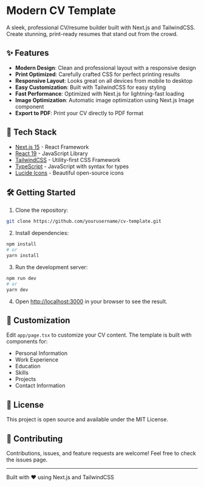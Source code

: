# Modern CV Template

A sleek, professional CV/resume builder built with Next.js and TailwindCSS. Create stunning, print-ready resumes that stand out from the crowd.

## ✨ Features

- **Modern Design**: Clean and professional layout with a responsive design
- **Print Optimized**: Carefully crafted CSS for perfect printing results
- **Responsive Layout**: Looks great on all devices from mobile to desktop
- **Easy Customization**: Built with TailwindCSS for easy styling
- **Fast Performance**: Optimized with Next.js for lightning-fast loading
- **Image Optimization**: Automatic image optimization using Next.js Image component
- **Export to PDF**: Print your CV directly to PDF format

## 🚀 Tech Stack

- [Next.js 15](https://nextjs.org/) - React Framework
- [React 19](https://react.dev/) - JavaScript Library
- [TailwindCSS](https://tailwindcss.com/) - Utility-first CSS Framework
- [TypeScript](https://www.typescriptlang.org/) - JavaScript with syntax for types
- [Lucide Icons](https://lucide.dev/) - Beautiful open-source icons

## 🛠️ Getting Started

1. Clone the repository:
```bash
git clone https://github.com/yourusername/cv-template.git
```

2. Install dependencies:
```bash
npm install
# or
yarn install
```

3. Run the development server:
```bash
npm run dev
# or
yarn dev
```

4. Open [http://localhost:3000](http://localhost:3000) in your browser to see the result.

## 📝 Customization

Edit `app/page.tsx` to customize your CV content. The template is built with components for:
- Personal Information
- Work Experience
- Education
- Skills
- Projects
- Contact Information

## 📄 License

This project is open source and available under the MIT License.

## 🤝 Contributing

Contributions, issues, and feature requests are welcome! Feel free to check the issues page.

---
Built with ❤️ using Next.js and TailwindCSS
